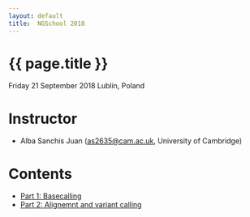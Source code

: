 ```yaml
---
layout: default
title:  NGSchool 2018
---
```


# {{ page.title }}

Friday 21 September 2018
Lublin, Poland

# Instructor

  - Alba Sanchis Juan (as2635@cam.ac.uk, University of Cambridge)
 
# Contents

* [Part 1: Basecalling](http://ngleadall.github.io/train_malta_nanopore)
* [Part 2: Alignemnt and variant calling](http://alsanju.github.io/train_malta_nanopore)
